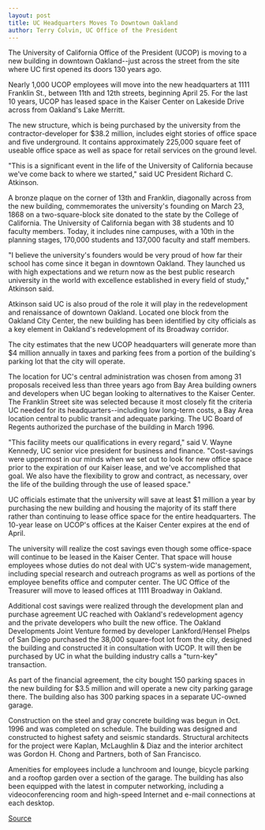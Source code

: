 ```yaml
---
layout: post
title: UC Headquarters Moves To Downtown Oakland
author: Terry Colvin, UC Office of the President
---
```


The University of California Office of the President (UCOP) is moving to a new building in downtown Oakland--just across the street from the site where UC first opened its doors 130 years ago.

Nearly 1,000 UCOP employees will move into the new headquarters at 1111 Franklin St., between 11th and 12th streets, beginning April 25.  For the last 10 years, UCOP has leased space in the Kaiser Center on Lakeside Drive across from Oakland's Lake Merritt.

The new structure, which is being purchased by the university from the contractor-developer for $38.2 million, includes eight stories of office space and five underground. It contains approximately 225,000 square feet of useable office space as well as space for retail services on the ground level.

"This is a significant event in the life of the University of California because we've come back to where we started," said UC President Richard C. Atkinson.

A bronze plaque on the corner of 13th and Franklin, diagonally across from the new building, commemorates the university's founding on March 23, 1868 on a two-square-block site donated to the state by the College of California. The University of California began with 38 students and 10 faculty members.  Today, it includes nine campuses, with a 10th in the planning stages, 170,000 students and 137,000 faculty and staff members.

"I believe the university's founders would be very proud of how far their school has come since it began in downtown Oakland. They launched us with high expectations and we return now as the best public research university in the world with excellence established in every field of study," Atkinson said.

Atkinson said UC is also proud of the role it will play in the redevelopment and renaissance of downtown Oakland. Located one block from the Oakland City Center, the new building has been identified by city officials as a key element in Oakland's redevelopment of its Broadway corridor.

The city estimates that the new UCOP headquarters will generate more than $4 million annually in taxes and parking fees from a portion of the building's parking lot that the city will operate.

The location for UC's central administration was chosen from among 31 proposals received less than three years ago from Bay Area building owners and developers when UC began looking to alternatives to the Kaiser Center. The Franklin Street site was selected because it most closely fit the criteria UC needed for its headquarters--including low long-term costs, a Bay Area location central to public transit and adequate parking. The UC Board of Regents authorized the purchase of the building in March 1996.

"This facility meets our qualifications in every regard," said V. Wayne Kennedy, UC senior vice president for business and finance. "Cost-savings were uppermost in our minds when we set out to look for new office space prior to the expiration of our Kaiser lease, and we've accomplished that goal. We also have the flexibility to grow and contract, as necessary, over the life of the building through the use of leased space."

UC officials estimate that the university will save at least $1 million a year by purchasing the new building and housing the majority of its staff there rather than continuing to lease office space for the entire headquarters. The 10-year lease on UCOP's offices at the Kaiser Center expires at the end of April.

The university will realize the cost savings even though some office-space will continue to be leased in the Kaiser Center. That space will house employees whose duties do not deal with UC's system-wide management, including special research and outreach programs as well as portions of the employee benefits office and computer center. The UC Office of the Treasurer will move to leased offices at 1111 Broadway in Oakland.

Additional cost savings were realized through the development plan and purchase agreement UC reached with Oakland's redevelopment agency and the private developers who built the new office. The Oakland Developments Joint Venture formed by developer Lankford/Hensel Phelps of San Diego purchased the 38,000 square-foot lot from the city, designed the building and constructed it in consultation with UCOP. It will then be purchased by UC in what the building industry calls a "turn-key" transaction.

As part of the financial agreement, the city bought 150 parking spaces in the new building for $3.5 million and will operate a new city parking garage there. The building also has 300 parking spaces in a separate UC-owned garage.

Construction on the steel and gray concrete building was begun in Oct. 1996 and was completed on schedule. The building was designed and constructed to highest safety and seismic standards. Structural architects for the project were Kaplan, McLaughlin & Diaz and the interior architect was Gordon H. Chong and Partners, both of San Francisco.

Amenities for employees include a lunchroom and lounge, bicycle parking and a rooftop garden over a section of the garage. The building has also been equipped with the latest in computer networking, including a videoconferencing room and high-speed Internet and e-mail connections at each desktop.

[Source](http://www1.ucsc.edu/oncampus/currents/97-98/04-27/ucop.move.htm "Permalink to UCOP move: 4/27/98")
